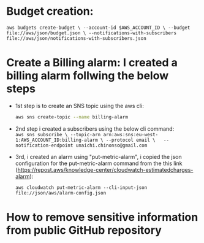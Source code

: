 
# Budget creation:
``
 aws budgets create-budget \
    --account-id $AWS_ACCOUNT_ID \
    --budget file://aws/json/budget.json \
    --notifications-with-subscribers file://aws/json/notifications-with-subscribers.json
``



# Create a Billing alarm: I created a billing alarm follwing the below steps

- 1st step is to create an SNS topic using the aws cli: 
    ```sh
    aws sns create-topic --name billing-alarm 
    ```

- 2nd step i created a subscribers using the below cli command:   
`aws sns subscribe \
    --topic-arn arn:aws:sns:eu-west-1:AWS_ACCOUNT_ID:billing-alarm \
    --protocol email \  
    --notification-endpoint unaichi.chinonso@gmail.com 
    `

- 3rd, i created an alarm using "put-metric-alarm", i copied the json configuration for the put-metric-alarm command from the this link (https://repost.aws/knowledge-center/cloudwatch-estimatedcharges-alarm):

    `aws cloudwatch put-metric-alarm --cli-input-json file://json/aws/alarm-config.json`

# How to remove sensitive information from public GitHub repository
